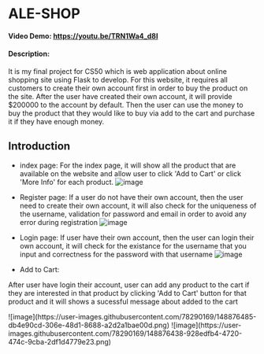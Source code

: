 # ALE-SHOP
#### Video Demo:  https://youtu.be/TRN1Wa4_d8I

#### Description:
It is my final project for CS50 which is web application about online shopping site using Flask to develop. For this website, it requires all customers to create their own account first in order to buy the product on the site. After the user have created their own account, it will provide $200000 to the account by default. Then the user can use the money to buy the product that they would like to buy via add to the cart and purchase it if they have enough money.

## Introduction

- index page: 
For the index page, it will show all the product that are available on the website and allow user to click 'Add to Cart' or click 'More Info' for each product.
![image](https://user-images.githubusercontent.com/78290169/148876031-8cc09787-32bf-4f2b-b154-2b54bb771826.png)

- Register page:
If a user do not have their own account, then the user need to create their own account, it will also check for the uniqueness of the username, validation for password and email in order to avoid any error during registration
![image](https://user-images.githubusercontent.com/78290169/148876156-a10fc56f-73b0-476a-b9b9-6057413484ec.png)

- Login page:
If user have their own account, then the user can login their own account, it will check for the existance for the username that you input and correctness for the password with that username
![image](https://user-images.githubusercontent.com/78290169/148876248-1104f652-c31f-474b-a3a0-e0c24fc1ff7d.png)

- Add to Cart:
<p>After user have login their account, user can add any product to the cart if they are interested in that product by clicking 'Add to Cart' button for that product and it will shows a sucessful message about added to the cart</p>
![image](https://user-images.githubusercontent.com/78290169/148876485-db4e90cd-306e-48d1-8688-a2d2a1bae00d.png)
![image](https://user-images.githubusercontent.com/78290169/148876438-928edfb4-4720-474c-9cba-2df1d4779e23.png)
